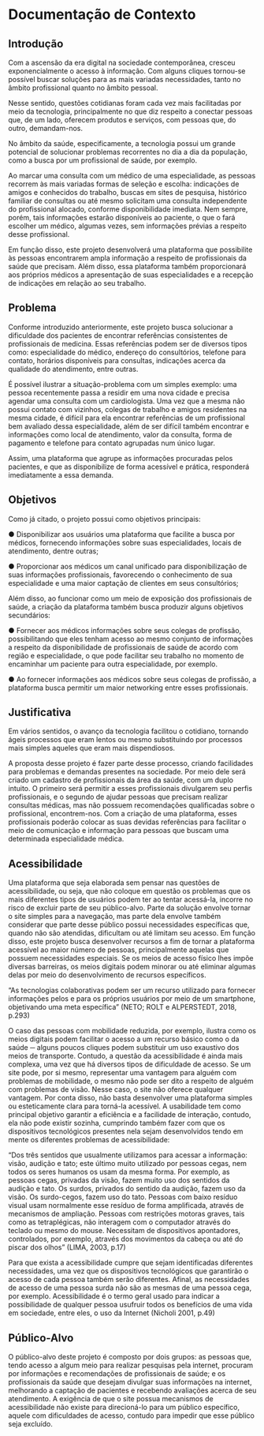 # Documentação de Contexto 

## Introdução

Com a ascensão da era digital na sociedade contemporânea, cresceu exponencialmente o acesso à informação. Com alguns cliques tornou-se possível buscar soluções para as mais variadas necessidades, tanto no âmbito profissional quanto no âmbito pessoal. 

Nesse sentido, questões cotidianas foram cada vez mais facilitadas por meio da tecnologia, principalmente no que diz respeito a conectar pessoas que, de um lado, oferecem produtos e serviços, com pessoas que, do outro, demandam-nos. 

No âmbito da saúde, especificamente, a tecnologia possui um grande potencial de solucionar problemas recorrentes no dia a dia da população, como a busca por um profissional de saúde, por exemplo. 

Ao marcar uma consulta com um médico de uma especialidade, as pessoas recorrem às mais variadas formas de seleção e escolha: indicações de amigos e conhecidos do trabalho, buscas em sites de pesquisa, histórico familiar de consultas ou até mesmo solicitam uma consulta independente do profissional alocado, conforme disponibilidade imediata. Nem sempre, porém, tais informações estarão disponíveis ao paciente, o que o fará escolher um médico, algumas vezes, sem informações prévias a respeito desse profissional. 

Em função disso, este projeto desenvolverá uma plataforma que possibilite às pessoas encontrarem ampla informação a respeito de profissionais da saúde que precisam. Além disso, essa plataforma também proporcionará aos próprios médicos a apresentação de suas especialidades e a recepção de indicações em relação ao seu trabalho.

## Problema

Conforme introduzido anteriormente, este projeto busca solucionar a dificuldade dos pacientes de encontrar referências consistentes de profissionais de medicina. Essas referências podem ser de diversos tipos como: especialidade do médico, endereço do consultórios, telefone para contato, horários disponíveis para consultas, indicações acerca da qualidade do atendimento, entre outras.

É possível ilustrar a situação-problema com um simples exemplo: uma pessoa recentemente passa a residir em uma nova cidade e precisa agendar uma consulta com um cardiologista. Uma vez que a mesma não possui contato com vizinhos, colegas de trabalho e amigos residentes na mesma cidade, é difícil para ela encontrar referências de um profissional bem avaliado dessa especialidade, além de ser difícil também encontrar e informações como local de atendimento, valor da consulta, forma de pagamento e telefone para contato agrupadas num único lugar.

Assim, uma plataforma que agrupe as informações procuradas pelos pacientes, e que as disponibilize de forma acessível e prática, responderá imediatamente a essa demanda.

## Objetivos

Como já citado, o projeto possui como objetivos principais:

●	Disponibilizar aos usuários uma plataforma que facilite a busca por médicos, fornecendo informações sobre suas especialidades, locais de atendimento, dentre outras;

●	Proporcionar aos médicos um canal unificado para disponibilização de suas informações profissionais, favorecendo o conhecimento de sua especialidade e uma maior captação de clientes em seus consultórios;

Além disso, ao funcionar como um meio de exposição dos profissionais de saúde, a criação da plataforma também busca produzir alguns objetivos secundários: 

●	Fornecer aos médicos informações sobre seus colegas de profissão, possibilitando que eles tenham acesso ao mesmo conjunto de informações a respeito da disponibilidade de profissionais de saúde de acordo com região e especialidade, o que pode facilitar seu trabalho no momento de encaminhar um paciente para outra especialidade, por exemplo. 

●	Ao fornecer informações aos médicos sobre seus colegas de profissão, a plataforma busca permitir um maior networking entre esses profissionais.

## Justificativa

Em vários sentidos, o avanço da tecnologia facilitou o cotidiano, tornando ágeis processos que eram lentos ou mesmo substituindo por processos mais simples aqueles que eram mais dispendiosos. 

A proposta desse projeto é fazer parte desse processo, criando facilidades para problemas e demandas presentes na sociedade. Por meio dele será criado um cadastro de profissionais da área da saúde, com um duplo intuito. O primeiro será permitir a esses profissionais divulgarem seu perfis profissionais, e o segundo de  ajudar pessoas que precisam realizar consultas médicas, mas não possuem recomendações qualificadas sobre o profissional, encontrem-nos. Com a criação de uma plataforma, esses profissionais poderão colocar as suas devidas referências para facilitar o meio de comunicação e informação para pessoas que buscam uma determinada especialidade médica.

## Acessibilidade 

Uma plataforma que seja elaborada sem pensar nas questões de acessibilidade, ou seja, que não coloque em questão os problemas que os mais diferentes tipos de usuários podem ter ao tentar acessá-la, incorre no risco de excluir parte de seu público-alvo. Parte da solução envolve tornar o site simples para a navegação, mas parte dela envolve também considerar que parte desse público possui necessidades específicas que, quando não são atendidas, dificultam ou até limitam seu acesso. 
Em função disso, este projeto busca desenvolver recursos a fim de tornar a plataforma acessível ao maior número de pessoas, principalmente aquelas que possuem necessidades especiais. Se os meios de acesso físico lhes impõe diversas barreiras, os meios digitais podem minorar ou até eliminar  algumas delas por meio do desenvolvimento de recursos específicos.

  “As tecnologias colaborativas podem ser um recurso utilizado para fornecer informações pelos e para os próprios usuários por meio de um smartphone, objetivando uma meta específica” (NETO; ROLT e ALPERSTEDT, 2018, p.293)

O caso das pessoas com mobilidade reduzida, por exemplo, ilustra como os meios digitais podem facilitar o acesso a um recurso básico como o da saúde ─ alguns poucos cliques podem substituir um uso exaustivo dos meios de transporte. Contudo, a questão da acessibilidade é ainda mais complexa, uma vez que há diversos tipos de dificuldade de acesso. Se um site pode, por si mesmo, representar uma vantagem para alguém com problemas de mobilidade, o mesmo não pode ser dito a respeito de alguém com problemas de visão. Nesse caso, o site não oferece qualquer vantagem. 
Por conta disso, não basta desenvolver uma plataforma simples ou esteticamente clara para torná-la acessível. A usabilidade tem como principal objetivo garantir a eficiência e a facilidade de interação, contudo, ela não pode existir sozinha, cumprindo também fazer com que os dispositivos tecnológicos presentes nela sejam desenvolvidos tendo em mente os diferentes problemas de acessibilidade: 

  “Dos três sentidos que usualmente utilizamos para acessar a informação: visão, audição e tato; este último muito utilizado por pessoas cegas, nem todos os seres humanos os usam da mesma forma. Por exemplo, as pessoas cegas, privadas da visão, fazem muito uso dos sentidos da audição e tato. Os surdos, privados do sentido da audição, fazem uso da visão. Os surdo-cegos, fazem uso do tato. Pessoas com baixo resíduo visual usam normalmente esse resíduo de forma amplificada, através de mecanismos de ampliação. Pessoas com restrições motoras graves, tais como as tetraplégicas, não interagem com o computador através do teclado ou mesmo do mouse. Necessitam de dispositivos apontadores, controlados, por exemplo, através dos movimentos da cabeça ou até do piscar dos olhos” (LIMA, 2003, p.17)

Para que exista a acessibilidade cumpre que sejam identificadas diferentes necessidades, uma vez que os dispositivos tecnológicos que garantirão o acesso de cada pessoa também serão diferentes. Afinal, as necessidades de acesso de uma pessoa surda não são as mesmas de uma pessoa cega, por exemplo. Acessibilidade é o termo geral usado para indicar a possibilidade de qualquer pessoa usufruir todos os benefícios de uma vida em sociedade, entre eles, o uso da Internet (Nicholi 2001, p.49)

## Público-Alvo

O público-alvo deste projeto é composto por dois grupos: as pessoas que, tendo acesso a algum meio para realizar pesquisas pela internet, procuram por informações e recomendações de profissionais de saúde; e os profissionais da saúde que desejam divulgar suas informações na internet, melhorando a captação de pacientes e recebendo avaliações acerca de seu atendimento. A exigência de que o site possua mecanismos de acessibilidade não existe para direcioná-lo para um público específico, aquele com dificuldades de acesso, contudo para impedir que esse público seja excluído.
